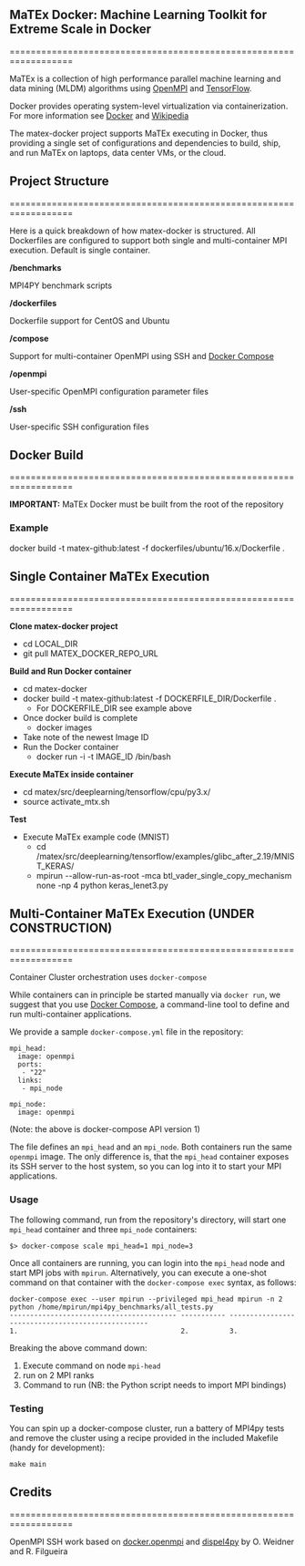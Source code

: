## MaTEx Docker: Machine Learning Toolkit for Extreme Scale in Docker
==================================================================

MaTEx is a collection of high performance parallel machine learning and
data mining (MLDM) algorithms using [OpenMPI](https://www.open-mpi.org/) and [TensorFlow](https://www.tensorflow.org/).

Docker provides operating system-level virtualization via containerization.
For more information see [Docker](https://www.docker.com/) and [Wikipedia](https://en.wikipedia.org/wiki/Docker_(software))

The matex-docker project supports MaTEx executing in Docker, thus providing a single set of configurations
and dependencies to build, ship, and run MaTEx on laptops, data center VMs, or the cloud.

## Project Structure
==================================================================

Here is a quick breakdown of how matex-docker is structured. All Dockerfiles are configured
to support both single and multi-container MPI execution. Default is single container.

**/benchmarks**

MPI4PY benchmark scripts

**/dockerfiles**

Dockerfile support for CentOS and Ubuntu

**/compose**

Support for multi-container OpenMPI using SSH and [Docker Compose](https://docs.docker.com/compose/)

**/openmpi**

User-specific OpenMPI configuration parameter files

**/ssh**

User-specific SSH configuration files

## Docker Build
==================================================================

**IMPORTANT:** MaTEx Docker must be built from the root of the repository

### Example
docker build -t matex-github:latest -f dockerfiles/ubuntu/16.x/Dockerfile .

## Single Container MaTEx Execution
==================================================================

**Clone matex-docker project**

* cd LOCAL_DIR
* git pull MATEX_DOCKER_REPO_URL

**Build and Run Docker container**

* cd matex-docker
* docker build -t matex-github:latest -f DOCKERFILE_DIR/Dockerfile .
  * For DOCKERFILE_DIR see example above
* Once docker build is complete
  * docker images
* Take note of the newest Image ID
* Run the Docker container
  * docker run -i -t IMAGE_ID /bin/bash

**Execute MaTEx inside container**

* cd matex/src/deeplearning/tensorflow/cpu/py3.x/
* source activate_mtx.sh

**Test**

* Execute MaTEx example code (MNIST)
  * cd /matex/src/deeplearning/tensorflow/examples/glibc_after_2.19/MNIST_KERAS/
  * mpirun --allow-run-as-root -mca btl_vader_single_copy_mechanism none -np 4 python keras_lenet3.py

## Multi-Container MaTEx Execution (UNDER CONSTRUCTION)
==================================================================

Container Cluster orchestration uses `docker-compose`

While containers can in principle be started manually via `docker run`, we suggest that you use
[Docker Compose](https://docs.docker.com/compose/), a command-line tool
to define and run multi-container applications.

We provide a sample `docker-compose.yml` file in the repository:

```
mpi_head:
  image: openmpi
  ports:
   - "22"
  links:
   - mpi_node

mpi_node:
  image: openmpi

```
(Note: the above is docker-compose API version 1)

The file defines an `mpi_head` and an `mpi_node`. Both containers run the same `openmpi` image.
The only difference is, that the `mpi_head` container exposes its SSH server to
the host system, so you can log into it to start your MPI applications.

### Usage

The following command, run from the repository's directory, will start one `mpi_head` container and three `mpi_node` containers:

```
$> docker-compose scale mpi_head=1 mpi_node=3
```
Once all containers are running, you can login into the `mpi_head` node and start MPI jobs with `mpirun`. Alternatively, you can execute a one-shot command on that container with the `docker-compose exec` syntax, as follows:

    docker-compose exec --user mpirun --privileged mpi_head mpirun -n 2 python /home/mpirun/mpi4py_benchmarks/all_tests.py
    ----------------------------------------- ----------- --------------------------------------------------
    1.                                        2.          3.

Breaking the above command down:

1. Execute command on node `mpi-head`
2. run on 2 MPI ranks
3. Command to run (NB: the Python script needs to import MPI bindings)

### Testing

You can spin up a docker-compose cluster, run a battery of MPI4py tests and remove the cluster using a recipe provided in the included Makefile (handy for development):

    make main

## Credits
==================================================================

OpenMPI SSH work based on [docker.openmpi](https://github.com/oweidner/docker.openmpi) and [dispel4py](https://github.com/dispel4py/) by O. Weidner and R. Filgueira
